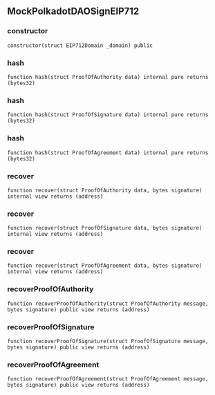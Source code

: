 ## MockPolkadotDAOSignEIP712

### constructor

```solidity
constructor(struct EIP712Domain _domain) public
```

### hash

```solidity
function hash(struct ProofOfAuthority data) internal pure returns (bytes32)
```

### hash

```solidity
function hash(struct ProofOfSignature data) internal pure returns (bytes32)
```

### hash

```solidity
function hash(struct ProofOfAgreement data) internal pure returns (bytes32)
```

### recover

```solidity
function recover(struct ProofOfAuthority data, bytes signature) internal view returns (address)
```

### recover

```solidity
function recover(struct ProofOfSignature data, bytes signature) internal view returns (address)
```

### recover

```solidity
function recover(struct ProofOfAgreement data, bytes signature) internal view returns (address)
```

### recoverProofOfAuthority

```solidity
function recoverProofOfAuthority(struct ProofOfAuthority message, bytes signature) public view returns (address)
```

### recoverProofOfSignature

```solidity
function recoverProofOfSignature(struct ProofOfSignature message, bytes signature) public view returns (address)
```

### recoverProofOfAgreement

```solidity
function recoverProofOfAgreement(struct ProofOfAgreement message, bytes signature) public view returns (address)
```

